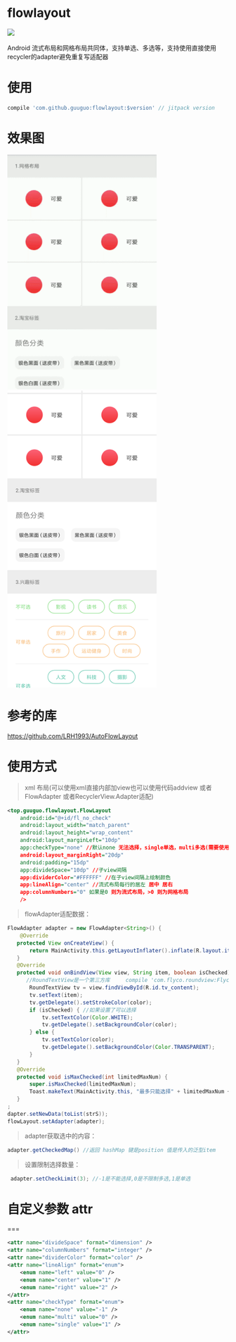 flowlayout
=======
[![](https://jitpack.io/v/guuguo/flowlayout.svg)](https://jitpack.io/#guuguo/flowlayout)

Android 流式布局和网格布局共同体，支持单选、多选等，支持使用直接使用recycler的adapter避免重复写适配器
# 使用
```groovy
compile 'com.github.guuguo:flowlayout:$version' // jitpack version 
```
# 效果图

<img src="recode.gif" width="340px"/>

<img src="pic1.png" width="340px"/>


# 参考的库

https://github.com/LRH1993/AutoFlowLayout

# 使用方式

> xml 布局(可以使用xml直接内部加view也可以使用代码addview 或者FlowAdapter 或者RecyclerView.Adapter适配)

```xml
<top.guuguo.flowlayout.FlowLayout
    android:id="@+id/fl_no_check"
    android:layout_width="match_parent"
    android:layout_height="wrap_content"
    android:layout_marginLeft="10dp"
    app:checkType="none" //默认none 无法选择，single单选，multi多选(需要使用FlowAdapter适配数据才能选择)
    android:layout_marginRight="20dp"
    android:padding="15dp"
    app:divideSpace="10dp" //子view间隔
    app:dividerColor="#FFFFFF" //在子view间隔上绘制颜色
    app:lineAlign="center" //流式布局每行的居左 居中 居右
    app:columnNumbers="0" 如果是0 则为流式布局，>0 则为网格布局
    />
```
> flowAdapter适配数据：
```java
FlowAdapter adapter = new FlowAdapter<String>() {
    @Override
   protected View onCreateView() {
       return MainActivity.this.getLayoutInflater().inflate(R.layout.item_tag, view, false)
   }
   @Override
   protected void onBindView(View view, String item, boolean isChecked) {
      //RoundTextView是一个第三方库     compile 'com.flyco.roundview:FlycoRoundView_Lib:1.1.4@aar'
       RoundTextView tv = view.findViewById(R.id.tv_content);
       tv.setText(item);
       tv.getDelegate().setStrokeColor(color);
       if (isChecked) { //如果设置了可以选择
           tv.setTextColor(Color.WHITE);
           tv.getDelegate().setBackgroundColor(color);
       } else {
           tv.setTextColor(color);
           tv.getDelegate().setBackgroundColor(Color.TRANSPARENT);
       }
   }
   @Override
   protected void isMaxChecked(int limitedMaxNum) {
       super.isMaxChecked(limitedMaxNum);
       Toast.makeText(MainActivity.this, "最多只能选择" + limitedMaxNum + "个", Toast.LENGTH_SHORT
   }
;
dapter.setNewData(toList(strS));
flowLayout.setAdapter(adapter);
```
> adapter获取选中的内容：
```java
adapter.getCheckedMap() //返回 hashMap 键是position 值是传入的泛型item
```
> 设置限制选择数量：
```java
 adapter.setCheckLimit(3); //-1是不能选择,0是不限制多选,1是单选
```
# 自定义参数 attr
===

```xml 
<attr name="divideSpace" format="dimension" />
<attr name="columnNumbers" format="integer" />
<attr name="dividerColor" format="color" />
<attr name="lineAlign" format="enum">
    <enum name="left" value="0" />
    <enum name="center" value="1" />
    <enum name="right" value="2" />
</attr>
<attr name="checkType" format="enum">
    <enum name="none" value="-1" />
    <enum name="multi" value="0" />
    <enum name="single" value="1" />
</attr>
```


